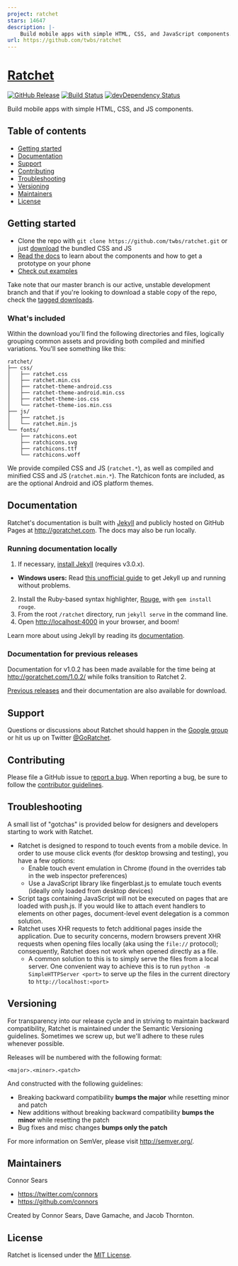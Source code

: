 ```yaml
---
project: ratchet
stars: 14647
description: |-
    Build mobile apps with simple HTML, CSS, and JavaScript components. 
url: https://github.com/twbs/ratchet
---
```


# [Ratchet](http://goratchet.com)
[![GitHub Release](https://img.shields.io/github/release/twbs/ratchet.svg)](https://github.com/twbs/ratchet/releases)
[![Build Status](https://img.shields.io/travis/twbs/ratchet/master.svg)](https://travis-ci.org/twbs/ratchet)
[![devDependency Status](https://img.shields.io/david/dev/twbs/ratchet.svg)](https://david-dm.org/twbs/ratchet#info=devDependencies)

Build mobile apps with simple HTML, CSS, and JS components.

## Table of contents

* [Getting started](#getting-started)
* [Documentation](#documentation)
* [Support](#support)
* [Contributing](#contributing)
* [Troubleshooting](#troubleshooting)
* [Versioning](#versioning)
* [Maintainers](#maintainers)
* [License](#license)

## Getting started

* Clone the repo with `git clone https://github.com/twbs/ratchet.git` or just [download](http://github.com/twbs/ratchet/archive/v2.0.2.zip) the bundled CSS and JS
* [Read the docs](http://goratchet.com) to learn about the components and how to get a prototype on your phone
* [Check out examples](http://goratchet.com/examples/)

Take note that our master branch is our active, unstable development branch and that if you're looking to download a stable copy of the repo, check the [tagged downloads](https://github.com/twbs/ratchet/tags).

### What's included

Within the download you'll find the following directories and files, logically grouping common assets and providing both compiled and minified variations. You'll see something like this:

```
ratchet/
├── css/
│   ├── ratchet.css
│   ├── ratchet.min.css
│   ├── ratchet-theme-android.css
│   ├── ratchet-theme-android.min.css
│   ├── ratchet-theme-ios.css
│   └── ratchet-theme-ios.min.css
├── js/
│   ├── ratchet.js
│   └── ratchet.min.js
└── fonts/
    ├── ratchicons.eot
    ├── ratchicons.svg
    ├── ratchicons.ttf
    └── ratchicons.woff
```

We provide compiled CSS and JS (`ratchet.*`), as well as compiled and minified CSS and JS (`ratchet.min.*`). The Ratchicon fonts are included, as are the optional Android and iOS platform themes.

## Documentation

Ratchet's documentation is built with [Jekyll](http://jekyllrb.com) and publicly hosted on GitHub Pages at <http://goratchet.com>. The docs may also be run locally.

### Running documentation locally

1. If necessary, [install Jekyll](http://jekyllrb.com/docs/installation) (requires v3.0.x).
  * **Windows users:** Read [this unofficial guide](http://jekyll-windows.juthilo.com/) to get Jekyll up and running without problems.
2. Install the Ruby-based syntax highlighter, [Rouge](https://github.com/jneen/rouge), with `gem install rouge`.
3. From the root `/ratchet` directory, run `jekyll serve` in the command line.
4. Open <http://localhost:4000> in your browser, and boom!

Learn more about using Jekyll by reading its [documentation](http://jekyllrb.com/docs/home/).

### Documentation for previous releases

Documentation for v1.0.2 has been made available for the time being at <http://goratchet.com/1.0.2/> while folks transition to Ratchet 2.

[Previous releases](https://github.com/twbs/ratchet/releases) and their documentation are also available for download.

## Support

Questions or discussions about Ratchet should happen in the [Google group](https://groups.google.com/forum/#!forum/goratchet) or hit us up on Twitter [@GoRatchet](https://twitter.com/goratchet).

## Contributing

Please file a GitHub issue to [report a bug](https://github.com/twbs/ratchet/issues). When reporting a bug, be sure to follow the [contributor guidelines](https://github.com/twbs/ratchet/blob/master/CONTRIBUTING.md).

## Troubleshooting

A small list of "gotchas" is provided below for designers and developers starting to work with Ratchet.

* Ratchet is designed to respond to touch events from a mobile device. In order to use mouse click events (for desktop browsing and testing), you have a few options:
  * Enable touch event emulation in Chrome (found in the overrides tab in the web inspector preferences)
  * Use a JavaScript library like fingerblast.js to emulate touch events (ideally only loaded from desktop devices)
* Script tags containing JavaScript will not be executed on pages that are loaded with push.js. If you would like to attach event handlers to elements on other pages, document-level event delegation is a common solution.
* Ratchet uses XHR requests to fetch additional pages inside the application. Due to security concerns, modern browsers prevent XHR requests when opening files locally (aka using the `file://` protocol); consequently, Ratchet does not work when opened directly as a file.
  * A common solution to this is to simply serve the files from a local server. One convenient way to achieve this is to run `python -m SimpleHTTPServer <port>` to serve up the files in the current directory to `http://localhost:<port>`

## Versioning

For transparency into our release cycle and in striving to maintain backward compatibility, Ratchet is maintained under the Semantic Versioning guidelines. Sometimes we screw up, but we'll adhere to these rules whenever possible.

Releases will be numbered with the following format:

`<major>.<minor>.<patch>`

And constructed with the following guidelines:

* Breaking backward compatibility **bumps the major** while resetting minor and patch
* New additions without breaking backward compatibility **bumps the minor** while resetting the patch
* Bug fixes and misc changes **bumps only the patch**

For more information on SemVer, please visit <http://semver.org/>.

## Maintainers

Connor Sears

* <https://twitter.com/connors>
* <https://github.com/connors>


Created by Connor Sears, Dave Gamache, and Jacob Thornton.


## License

Ratchet is licensed under the [MIT License](http://opensource.org/licenses/MIT).

